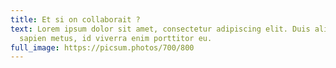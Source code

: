 ```yaml
---
title: Et si on collaborait ?
text: Lorem ipsum dolor sit amet, consectetur adipiscing elit. Duis aliquam
  sapien metus, id viverra enim porttitor eu.
full_image: https://picsum.photos/700/800
---
```

